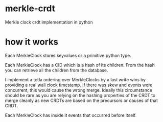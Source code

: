 # merkle-crdt
Merkle clock crdt implementation in python

# how it works

Each MerkleClock stores keyvalues or a primitive python type.

Each MerkleClock has a CID which is a hash of its children. From the hash you can retrieve all the children from the database.

I implement a totla ordering over MerkleClocks by a last write wins by providing a real wall clock timestamp. If there was skew and events were concurrent, this would cause the wrong merge. Ideally this circumstance should be rare as you are relying on the hashing properties of the CRDT to merge cleanly as new CRDTs are based on the precursors or causes of that CRDT.

Each MerkleClock has inside it events that occurred before itself.

